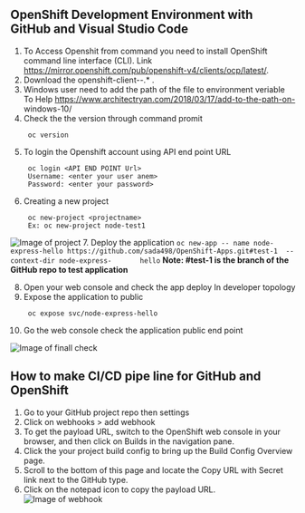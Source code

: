 ## OpenShift Development Environment with GitHub and Visual Studio Code
1. To Access Openshit from command you need to install OpenShift command line interface (CLI). 
    Link https://mirror.openshift.com/pub/openshift-v4/clients/ocp/latest/.
2. Download the openshift-client-<platform>-<version>.* .
3. Windows user need to add the path of the file to environment veriable
   To Help https://www.architectryan.com/2018/03/17/add-to-the-path-on-   windows-10/ 
4. Check the the version through command promit
      ``` 
       oc version
      ```
5. To login the Openshift account using API end point URL
     ```
      oc login <API END POINT Url>
      Username: <enter your user anem>
      Password: <enter your password>
     ```
6. Creating a new project 
     ```
      oc new-project <projectname>
      Ex: oc new-project node-test1
     ```
![Image of project](https://github.com/sada498/OpenShift-Apps/blob/master/node-express-hello/images/project%20create.gif)
7. Deploy the application 
     ```
      oc new-app -- name node-express-hello https://github.com/sada498/OpenShift-Apps.git#test-1  --context-dir node-express-       hello
     ```
 **Note: #test-1 is the branch of the GitHub repo to test application**
    
8. Open your web console and check the app deploy 
    In developer topology
9. Expose the application to public 
     ```
      oc expose svc/node-express-hello
     ```
10.  Go the web console check the application public end point

![Image of finall check](https://github.com/sada498/OpenShift-Apps/blob/master/node-express-hello/images/final%20check.gif)

## How to make CI/CD pipe line for GitHub and OpenShift 

1. Go to your GitHub project repo then settings 
2. Click on webhooks > add webhook 
3. To get the payload URL, switch to the OpenShift web console in your   browser, and then click on Builds in the navigation pane.
4. Click the your project build config to bring up the Build Config Overview page.
5. Scroll to the bottom of this page and locate the Copy URL with Secret link next to the GitHub type.
6. Click on the notepad icon to copy the payload URL.
![Image of webhook](https://github.com/sada498/OpenShift-Apps/blob/master/node-express-hello/images/Webhook.gif)

